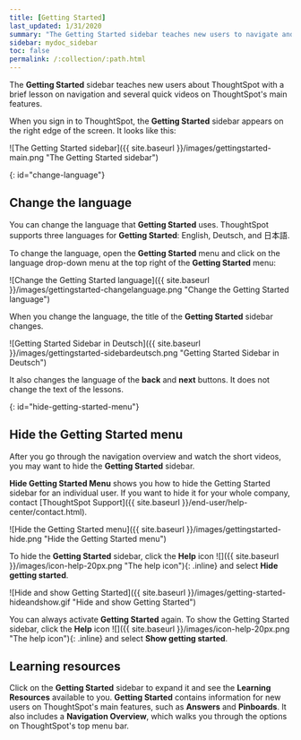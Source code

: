 ```yaml
---
title: [Getting Started]
last_updated: 1/31/2020
summary: "The Getting Started sidebar teaches new users to navigate and understand ThoughtSpot."
sidebar: mydoc_sidebar
toc: false
permalink: /:collection/:path.html
---
```


The **Getting Started** sidebar teaches new users about ThoughtSpot with a brief lesson on navigation and several quick videos on ThoughtSpot's main features.

When you sign in to ThoughtSpot, the **Getting Started** sidebar appears on the right edge of the screen. It looks like this:

![The Getting Started sidebar]({{ site.baseurl }}/images/gettingstarted-main.png "The Getting Started sidebar")
<!--{% include image.html file="gettingstarted-main.png" title="The Getting Started sidebar" alt="The Getting Started sidebar is on the right edge of the screen." caption="The Getting Started sidebar" %}-->

{: id="change-language"}
## Change the language
You can change the language that **Getting Started** uses. ThoughtSpot supports three languages for **Getting Started**: English, Deutsch, and 日本語.

To change the language, open the **Getting Started** menu and click on the language drop-down menu at the top right of the **Getting Started** menu:

![Change the Getting Started language]({{ site.baseurl }}/images/gettingstarted-changelanguage.png "Change the Getting Started language")
<!--{% include image.html file="gettingstarted-changelanguage.png" title="Change the Getting Started language" alt="Change the language at the top right of the Getting Started menu." caption="Change the Getting Started language" %}-->

When you change the language, the title of the **Getting Started** sidebar changes.

![Getting Started Sidebar in Deutsch]({{ site.baseurl }}/images/gettingstarted-sidebardeutsch.png "Getting Started Sidebar in Deutsch")
<!--{% include image.html file="gettingstarted-sidebardeutsch.png" title="Getting Started Sidebar in Deutsch" alt="The title of the Getting Started sidebar changes to Deutsch." caption="Getting Started Sidebar in Deutsch" %}-->

It also changes the language of the **back** and **next** buttons. It does not change the text of the lessons.

{: id="hide-getting-started-menu"}
## Hide the Getting Started menu
After you go through the navigation overview and watch the short videos, you may want to hide the **Getting Started** sidebar.  

**Hide Getting Started Menu** shows you how to hide the Getting Started sidebar for an individual user. If you want to hide it for your whole company, contact [ThoughtSpot Support]({{ site.baseurl }}/end-user/help-center/contact.html).

![Hide the Getting Started menu]({{ site.baseurl }}/images/gettingstarted-hide.png "Hide the Getting Started menu")
<!--{% include image.html file="gettingstarted-hide.png" title="Hide the Getting Started menu" alt="Hide the Getting Started Menu from the help menu." caption="Hide the Getting Started menu" %}-->

To hide the **Getting Started** sidebar, click the **Help** icon ![]({{ site.baseurl }}/images/icon-help-20px.png "The help icon"){: .inline} and select **Hide getting started**.

![Hide and show Getting Started]({{ site.baseurl }}/images/getting-started-hideandshow.gif "Hide and show Getting Started")
<!--{% include image.html file="getting-started-hideandshow.gif" title="Hide and show Getting Started" alt="Click the Help icon and select Hide getting started." caption="Hide and show Getting Started" %}-->

You can always activate **Getting Started** again. To show the Getting Started sidebar, click the **Help** icon ![]({{ site.baseurl }}/images/icon-help-20px.png "The help icon"){: .inline} and select **Show getting started**.

## Learning resources

Click on the **Getting Started** sidebar to expand it and see the **Learning Resources** available to you. **Getting Started** contains information for new users on ThoughtSpot's main features, such as **Answers** and **Pinboards**. It also includes a **Navigation Overview**, which walks you through the options on ThoughtSpot's top menu bar.

<!--
Commenting out after discussion with Roza and Adi. Will probably delete. If kept, ensure only one version of pictures remains (markdown or html)
* [Navigation Overview]({{ site.baseurl }}/end-user/introduction/getting-started.html#navigation-overview)
* [Your First Search]({{ site.baseurl }}/end-user/introduction/getting-started.html#your-first-search)
*  [Working with Answers](#working-with-answers)
* [Intro to Pinboards]({{ site.baseurl }}/end-user/introduction/getting-started.html#intro-to-pinboards)
* [Refining Data Using Filters]({{ site.baseurl }}/end-user/introduction/getting-started.html#refining-data-using-filters)
* [Automated Insights Using SpotIQ]({{ site.baseurl }}/end-user/introduction/getting-started.html#automated-insights-using-spotiq)
* [Hide Getting Started Menu]({{ site.baseurl }}/end-user/introduction/getting-started.html#hide-getting-started-menu)

![Learning Resources]({{ site.baseurl }}/images/gettingstarted-open-menu.png "Learning resources")
<!--{% include image.html file="gettingstarted-open-menu.png" title="Learning resources" alt="Open the Getting Started menu to see the Learning Resources." caption="Learning resources" %}

{: id="navigation-overview"}
## Navigation overview
The **Navigation Overview** teaches you about the menu bar at the top of the page.

![Navigation Overview]({{ site.baseurl }}/images/getting-started.gif "Navigation Overview")
<!--{% include image.html file="getting-started.gif" title="Navigation overview" alt="Gif of Navigation Overview: Search, Answers, Pinboards, and Help" caption="Navigation overview" %}

1. **Search**<br>
    Search your data in the **Search** tab.<br>
    Click **next** when you are ready to move on to the next topic, or click the **x** at the top right of the box to leave the navigation overview.

    ![Navigation Overview - Search]({{ site.baseurl }}/images/gettingstarted-searchnext.png "Navigation Overview - Search")
    <!--{% include image.html file="gettingstarted-searchnext.png" title="Navigation overview - search" alt="Click next to move on or click x to leave." caption="Navigation overview - search" %}

    For more information on Search, see [Finding your way around]({{ site.baseurl }}/end-user/introduction/about-navigating-thoughtspot.html#search).

2. **Answers**<br>
    View saved search results in the **Answers** tab.<br>
    Click **next** to move on, or click **back** if you want to review **Search** again.

    ![Navigation Overview - Answers]({{ site.baseurl }}/images/gettingstarted-answers-backnext.png "Navigation Overview - Answers")
    <!--{% include image.html file="gettingstarted-answers-backnext.png" title="Navigation overview - answers" alt="Click next to move on or click back to go back to search." caption="Navigation overview - answers" %}   

    For more information on Answers, see [Finding your way around]({{ site.baseurl }}/end-user/introduction/about-navigating-thoughtspot.html#answers).

3. **Pinboards**<br>
    View saved Pinboards in the **Pinboards** tab. Pinboards are collections of related visualizations and Answers.<br>
    Click **next** to move on.

    ![Navigation Overview - Pinboards]({{ site.baseurl }}/images/gettingstarted-pinboard.png "Navigation Overview - Pinboards")
    <!--{% include image.html file="gettingstarted-pinboard.png" title="Navigation Overview - Pinboards" alt="View saved Pinboards in the Pinboards tab." caption="Navigation Overview - Pinboards" %}

    For more information on Pinboards, see [Finding your way around]({{ site.baseurl }}/end-user/introduction/about-navigating-thoughtspot.html#pinboards).

4. **Help**<br>
    Access **Help** from the help icon ![]({{ site.baseurl }}/images/icon-help-20px.png "The help icon"){: .inline} in the top right corner of the screen. You can also access your profile in this corner.<br>
    Click **done** to exit the navigation overview.

    ![Navigation Overview - help]({{ site.baseurl }}/images/gettingstarted-help.png "Navigation Overview - help")
    <!--{% include image.html file="gettingstarted-help.png" title="Navigation overview - help" alt="Click done to exit the navigation overview." caption="Navigation overview - help" %}

    For more information on Help, see [Finding your way around]({{ site.baseurl }}/end-user/introduction/about-navigating-thoughtspot.html#help-icon).

When you click **Getting Started** again, notice that the **Navigation Overview** is crossed out. You can still do the **Navigation Overview** again, though.

{: id="your-first-search"}
## Your first search
In **Your First Search**, watch a short video about how to search in ThoughtSpot.

![Your first search]({{ site.baseurl }}/images/gettingstarted-searchvideo.png "Your first search")
<!--{% include image.html file="gettingstarted-searchvideo.png" title="Your first search" alt="Watch a short video to learn how to search ThoughtSpot." caption="Your first search" %}

View the [keyword reference]({{ site.baseurl }}/reference/keywords.html).

Click **done** to exit **Your First Search**.

{: id="working-with-answers"}
## Working with answers
In **Working with Answers**, watch a short video about saved search results, or **Answers**.

![Working with answers]({{ site.baseurl }}/images/gettingstarted-workingwithanswers.png "Working with answers")
<!--{% include image.html file="gettingstarted-workingwithanswers.png" title="Working with answers" alt="Watch a short video about answers." caption="Working with answers" %}

Click **done** to exit **Working with Answers**.

{: id="intro-to-pinboards"}
## Intro to pinboards
In **Intro to Pinboards**, watch a short video about pinboards.

![Intro to Pinboards]({{ site.baseurl }}/images/gettingstarted-pinboardvideo.png "Intro to Pinboards")
<!--{% include image.html file="gettingstarted-pinboardvideo.png" title="Intro to pinboards" alt="Watch a short video to learn how to use pinboards." caption="Intro to pinboards" %}

Click **done** to exit **Intro to Pinboards**.

{: id="refining-data-using-filters"}
## Refining data using filters
In **Refining Data Using Filters**, watch a short video about filters.

![Refining data using filters]({{ site.baseurl }}/images/gettingstarted-filtervideo.png "Refining data using filters")
<!--{% include image.html file="gettingstarted-filtervideo.png" title="Refining data using filters" alt="Watch a short video to learn how to use filters." caption="Refining data using filters" %}

For more information on filters, see [Understand Filters]({{ site.baseurl }}/complex-search/about-filters.html).

Click **done** to exit **Refining Data Using Filters**.

{: id="automated-insights-using-spotiq"}
## Automated insights using SpotIQ
In **Automated Insights Using SpotIQ**, watch a short video about SpotIQ.

![Automated insights using SpotIQ]({{ site.baseurl }}/images/gettingstarted-spotiqvideo.png "Automated insights using SpotIQ")
<!--{% include image.html file="gettingstarted-spotiqvideo.png" title="Automated insights using SpotIQ" alt="Watch a short video to learn how to use SpotIQ for automated insights into your data." caption="Automated insights using SpotIQ" %}

Click **done** to exit **Automated Insights Using SpotIQ**.

For more information on SpotIQ, see [What is SpotIQ?]({{ site.baseurl }}/spotiq/whatisspotiq.html).

-->
